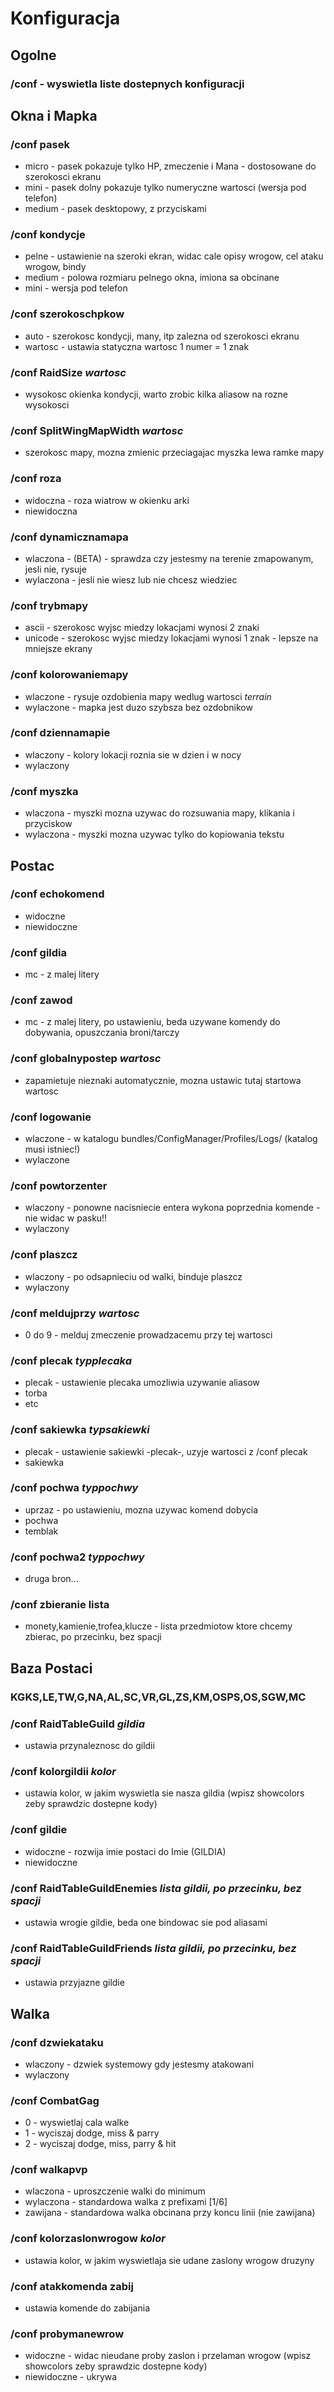 # Konfiguracja

## Ogolne

### /conf - wyswietla liste dostepnych konfiguracji

## Okna i Mapka

### /conf pasek
- micro - pasek pokazuje tylko HP, zmeczenie i Mana - dostosowane do szerokosci ekranu
- mini - pasek dolny pokazuje tylko numeryczne wartosci (wersja pod telefon)
- medium - pasek desktopowy, z przyciskami

### /conf kondycje
- pelne - ustawienie na szeroki ekran, widac cale opisy wrogow, cel ataku wrogow, bindy
- medium - polowa rozmiaru pelnego okna, imiona sa obcinane
- mini - wersja pod telefon

### /conf szerokoschpkow
- auto - szerokosc kondycji, many, itp zalezna od szerokosci ekranu
- wartosc - ustawia statyczna wartosc 1 numer = 1 znak 

### /conf RaidSize *wartosc*
- wysokosc okienka kondycji, warto zrobic kilka aliasow na rozne wysokosci

### /conf SplitWingMapWidth *wartosc*
- szerokosc mapy, mozna zmienic przeciagajac myszka lewa ramke mapy

### /conf roza
- widoczna - roza wiatrow w okienku arki
- niewidoczna

### /conf dynamicznamapa
- wlaczona - (BETA) - sprawdza czy jestesmy na terenie zmapowanym, jesli nie, rysuje
- wylaczona - jesli nie wiesz lub nie chcesz wiedziec 

### /conf trybmapy
- ascii - szerokosc wyjsc miedzy lokacjami wynosi 2 znaki
- unicode - szerokosc wyjsc miedzy lokacjami wynosi 1 znak - lepsze na mniejsze ekrany

### /conf kolorowaniemapy
- wlaczone - rysuje ozdobienia mapy wedlug wartosci _terrain_
- wylaczone - mapka jest duzo szybsza bez ozdobnikow

### /conf dziennamapie
- wlaczony - kolory lokacji roznia sie w dzien i w nocy
- wylaczony

### /conf myszka
- wlaczona - myszki mozna uzywac do rozsuwania mapy, klikania i przyciskow
- wylaczona - myszki mozna uzywac tylko do kopiowania tekstu

## Postac

### /conf echokomend 
- widoczne
- niewidoczne

### /conf gildia
- mc - z malej litery

### /conf zawod
- mc - z malej litery, po ustawieniu, beda uzywane komendy do dobywania, opuszczania broni/tarczy

### /conf globalnypostep *wartosc*
- zapamietuje nieznaki automatycznie, mozna ustawic tutaj startowa wartosc

### /conf logowanie
- wlaczone - w katalogu bundles/ConfigManager/Profiles/Logs/ (katalog musi istniec!)
- wylaczone

### /conf powtorzenter
- wlaczony - ponowne nacisniecie entera wykona poprzednia komende - nie widac w pasku!!
- wylaczony

### /conf plaszcz
- wlaczony - po odsapnieciu od walki, binduje plaszcz
- wylaczony

### /conf meldujprzy *wartosc*
- 0 do 9 - melduj zmeczenie prowadzacemu przy tej wartosci

### /conf plecak *typplecaka*
- plecak - ustawienie plecaka umozliwia uzywanie aliasow
- torba
- etc

### /conf sakiewka *typsakiewki*
- plecak - ustawienie sakiewki -plecak-, uzyje wartosci z /conf plecak
- sakiewka

### /conf pochwa *typpochwy*
- uprzaz - po ustawieniu, mozna uzywac komend dobycia
- pochwa
- temblak

### /conf pochwa2 *typpochwy*
- druga bron...

### /conf zbieranie **lista**
- monety,kamienie,trofea,klucze - lista przedmiotow ktore chcemy zbierac, po przecinku, bez spacji

## Baza Postaci

### KGKS,LE,TW,G,NA,AL,SC,VR,GL,ZS,KM,OSPS,OS,SGW,MC

### /conf RaidTableGuild *gildia*
- ustawia przynaleznosc do gildii

### /conf kolorgildii *kolor*
- ustawia kolor, w jakim wyswietla sie nasza gildia (wpisz showcolors zeby sprawdzic dostepne kody)

### /conf gildie
- widoczne - rozwija imie postaci do Imie (GILDIA)
- niewidoczne

### /conf RaidTableGuildEnemies *lista gildii, po przecinku, bez spacji*
- ustawia wrogie gildie, beda one bindowac sie pod aliasami

### /conf RaidTableGuildFriends *lista gildii, po przecinku, bez spacji*
- ustawia przyjazne gildie

## Walka

### /conf dzwiekataku
- wlaczony - dzwiek systemowy gdy jestesmy atakowani
- wylaczony

### /conf CombatGag
- 0 - wyswietlaj cala walke
- 1 - wyciszaj dodge, miss & parry
- 2 - wyciszaj dodge, miss, parry & hit

### /conf walkapvp
- wlaczona - uproszczenie walki do minimum
- wylaczona - standardowa walka z prefixami \[1/6\]
- zawijana - standardowa walka obcinana przy koncu linii (nie zawijana)

### /conf kolorzaslonwrogow *kolor*
- ustawia kolor, w jakim wyswietlaja sie udane zaslony wrogow druzyny

### /conf atakkomenda zabij
- ustawia komende do zabijania

### /conf probymanewrow
- widoczne - widac nieudane proby zaslon i przelaman wrogow (wpisz showcolors zeby sprawdzic dostepne kody)
- niewidoczne - ukrywa

